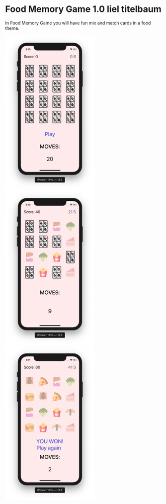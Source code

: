 # Food Memory Game 1.0 liel titelbaum

In Food Memory Game you will have fun mix and match cards in a food theme.

<img src="https://github.com/lieltitelbaum/memory_game/blob/master/Screen%20Shot%202020-05-17%20at%2017.10.07.png" width="288">
<img src="https://github.com/lieltitelbaum/memory_game/blob/master/Screen%20Shot%202020-05-17%20at%2017.10.35.png" width="288">
<img src="https://github.com/lieltitelbaum/memory_game/blob/master/Screen%20Shot%202020-05-17%20at%2017.11.00.png" width="288">
